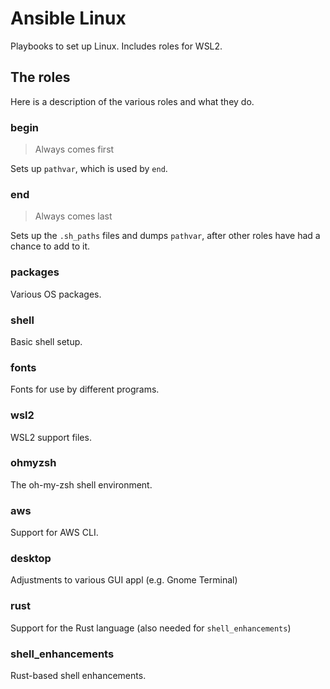 # Ansible Linux

Playbooks to set up Linux. Includes roles for WSL2.

## The roles

Here is a description of the various roles and what they do.

### begin

> Always comes first

Sets up `pathvar`, which is used by `end`.

### end

> Always comes last

Sets up the `.sh_paths` files and dumps `pathvar`, after other roles have had a chance to add to it.

### packages

Various OS packages.

### shell

Basic shell setup.

### fonts

Fonts for use by different programs.

### wsl2

WSL2 support files.

### ohmyzsh

The oh-my-zsh shell environment.

### aws

Support for AWS CLI.

### desktop

Adjustments to various GUI appl (e.g. Gnome Terminal)

### rust

Support for the Rust language (also needed for `shell_enhancements`)

### shell_enhancements

Rust-based shell enhancements.
